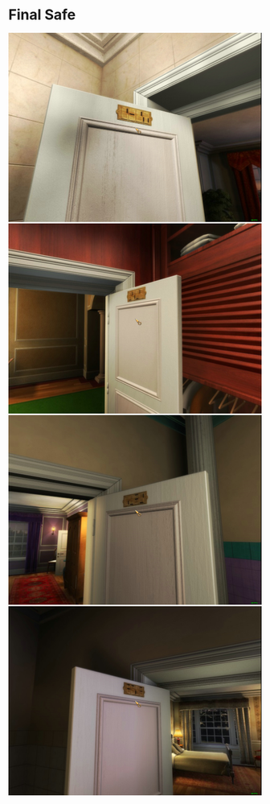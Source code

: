 # Final Safe

![Corridor](corridor.jpg)
![Dressing](dressing.jpg)
![Violet](violet.jpg)
![Yellow](yellow.jpg)
